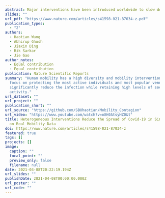 ```yaml
---
abstract: Major interventions have been introduced worldwide to slow down the spread of the SARS-CoV-2 virus. Large scale lockdown of human movements are effective in reducing the spread, but they come at a cost of significantly limited societal functions. We show that natural human movements are statistically diverse, and the spread of the disease is significantly influenced by a small group of active individuals and gathering venues. We find that interventions focused on these most mobile individuals and popular venues reduce both the peak infection rate and the total infected population while retaining high social activity levels. These trends are seen consistently in simulations with real human mobility data of different scales, resolutions, and modalities from multiple cities across the world. The observation implies that compared to broad sweeping interventions, more heterogeneous strategies that are targeted based on the network effects in human mobility provide a better balance between pandemic control and regular social activities.
slides: ""
url_pdf: "https://www.nature.com/articles/s41598-021-87034-z.pdf"
publication_types:
  - "2"
authors:
  - Haotian Wang
  - Abhirup Ghosh
  - Jiaxin Ding
  - Rik Sarkar
  - Jie Gao
author_notes:
  - Equal contribution
  - Equal contribution
publication: Nature Scientific Reports
summary: "Human mobility has a high diversity and mobility interventions that
  focus on protecting the most active individuals and most popular venues can
  significantly reduce the infection while retaining high levels of social
  activity."
url_dataset: ""
url_project: ""
publication_short: ""
url_source: "https://github.com/SBUhaotian/Mobility_Contagion"
url_video: "https://www.youtube.com/watch?v=o8H0AtsyHZ0&t"
title: Heterogeneous Interventions Reduce the Spread of Covid-19 in Simulations
  on Real Mobility Data
doi: https://www.nature.com/articles/s41598-021-87034-z
featured: true
tags: []
projects: []
image:
  caption: ""
  focal_point: ""
  preview_only: false
  filename: null
date: 2021-04-08T20:22:19.194Z
url_slides: ""
publishDate: 2021-04-08T00:00:00.000Z
url_poster: ""
url_code: ""
---
```

